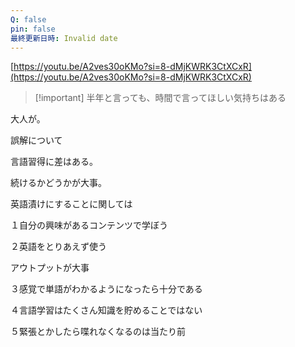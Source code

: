 ```yaml
---
Q: false
pin: false
最終更新日時: Invalid date
---
```

[https://youtu.be/A2ves30oKMo?si=8-dMjKWRK3CtXCxR](https://youtu.be/A2ves30oKMo?si=8-dMjKWRK3CtXCxR)

  

  

> [!important] 半年と言っても、時間で言ってほしい気持ちはある

  

  

大人が。

  

誤解について

言語習得に差はある。

続けるかどうかが大事。

英語漬けにすることに関しては

  

１自分の興味があるコンテンツで学ぼう

  

２英語をとりあえず使う

アウトプットが大事

  

３感覚で単語がわかるようになったら十分である

  

４言語学習はたくさん知識を貯めることではない

  

５緊張とかしたら喋れなくなるのは当たり前